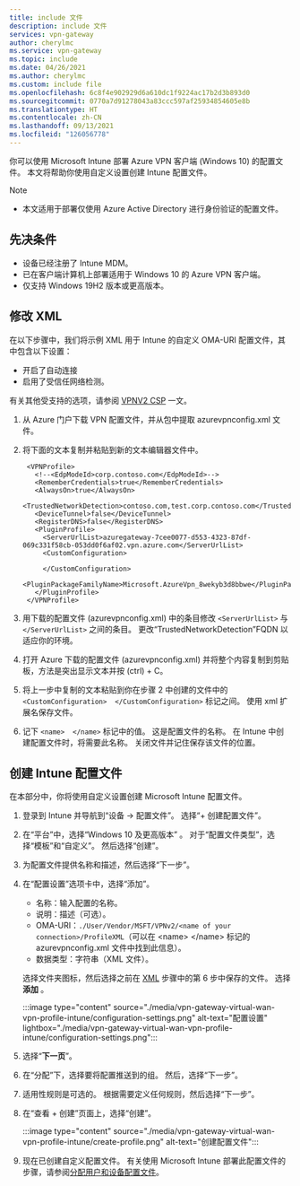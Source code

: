 ```yaml
---
title: include 文件
description: include 文件
services: vpn-gateway
author: cherylmc
ms.service: vpn-gateway
ms.topic: include
ms.date: 04/26/2021
ms.author: cherylmc
ms.custom: include file
ms.openlocfilehash: 6c8f4e902929d6a610dc1f9224ac17b2d3b893d0
ms.sourcegitcommit: 0770a7d91278043a83ccc597af25934854605e8b
ms.translationtype: HT
ms.contentlocale: zh-CN
ms.lasthandoff: 09/13/2021
ms.locfileid: "126056778"
---
```

你可以使用 Microsoft Intune 部署 Azure VPN 客户端 (Windows 10) 的配置文件。 本文将帮助你使用自定义设置创建 Intune 配置文件。

> [!NOTE]
>* 本文适用于部署仅使用 Azure Active Directory 进行身份验证的配置文件。


## <a name="prerequisites"></a>先决条件

* 设备已经注册了 Intune MDM。
* 已在客户端计算机上部署适用于 Windows 10 的 Azure VPN 客户端。
* 仅支持 Windows 19H2 版本或更高版本。

## <a name="modify-xml"></a><a name="xml"></a>修改 XML

在以下步骤中，我们将示例 XML 用于 Intune 的自定义 OMA-URI 配置文件，其中包含以下设置：

* 开启了自动连接
* 启用了受信任网络检测。

有关其他受支持的选项，请参阅 [VPNV2 CSP](/windows/client-management/mdm/vpnv2-csp) 一文。

1. 从 Azure 门户下载 VPN 配置文件，并从包中提取 azurevpnconfig.xml 文件。
1. 将下面的文本复制并粘贴到新的文本编辑器文件中。

   ```xml-interactive
    <VPNProfile>
      <!--<EdpModeId>corp.contoso.com</EdpModeId>-->
      <RememberCredentials>true</RememberCredentials>
      <AlwaysOn>true</AlwaysOn>
      <TrustedNetworkDetection>contoso.com,test.corp.contoso.com</TrustedNetworkDetection>
      <DeviceTunnel>false</DeviceTunnel>
      <RegisterDNS>false</RegisterDNS>
      <PluginProfile>
        <ServerUrlList>azuregateway-7cee0077-d553-4323-87df-069c331f58cb-053dd0f6af02.vpn.azure.com</ServerUrlList> 
        <CustomConfiguration>

        </CustomConfiguration>
        <PluginPackageFamilyName>Microsoft.AzureVpn_8wekyb3d8bbwe</PluginPackageFamilyName>
      </PluginProfile>
    </VPNProfile>
   ```
1. 用下载的配置文件 (azurevpnconfig.xml) 中的条目修改 ```<ServerUrlList>``` 与 ```</ServerUrlList>``` 之间的条目。 更改“TrustedNetworkDetection”FQDN 以适应你的环境。
1. 打开 Azure 下载的配置文件 (azurevpnconfig.xml) 并将整个内容复制到剪贴板，方法是突出显示文本并按 (ctrl) + C。 
1. 将上一步中复制的文本粘贴到你在步骤 2 中创建的文件中的 ```<CustomConfiguration>  </CustomConfiguration>``` 标记之间。 使用 xml 扩展名保存文件。
1. 记下 ```<name>  </name>``` 标记中的值。 这是配置文件的名称。 在 Intune 中创建配置文件时，将需要此名称。 关闭文件并记住保存该文件的位置。

## <a name="create-intune-profile"></a>创建 Intune 配置文件

在本部分中，你将使用自定义设置创建 Microsoft Intune 配置文件。

1. 登录到 Intune 并导航到“设备 -> 配置文件”。 选择“+ 创建配置文件”。
1. 在“平台”中，选择“Windows 10 及更高版本”   。 对于“配置文件类型”，选择“模板”和“自定义”。 然后选择“创建”。
1. 为配置文件提供名称和描述，然后选择“下一步”。
1. 在“配置设置”选项卡中，选择“添加”。 

    * 名称：输入配置的名称。
    * 说明：描述（可选）。
    * OMA-URI：```./User/Vendor/MSFT/VPNv2/<name of your connection>/ProfileXML```（可以在 \<name\> \</name\> 标记的 azurevpnconfig.xml 文件中找到此信息）。
    * 数据类型：字符串（XML 文件）。

   选择文件夹图标，然后选择之前在 [XML](#xml) 步骤中的第 6 步中保存的文件。 选择 **添加** 。

   :::image type="content" source="./media/vpn-gateway-virtual-wan-vpn-profile-intune/configuration-settings.png" alt-text="配置设置" lightbox="./media/vpn-gateway-virtual-wan-vpn-profile-intune/configuration-settings.png":::
1. 选择“**下一页**”。
1. 在“分配”下，选择要将配置推送到的组。 然后，选择“下一步”。
1. 适用性规则是可选的。 根据需要定义任何规则，然后选择“下一步”。
1. 在“查看 + 创建”页面上，选择“创建”。 

    :::image type="content" source="./media/vpn-gateway-virtual-wan-vpn-profile-intune/create-profile.png" alt-text="创建配置文件":::
1. 现在已创建自定义配置文件。 有关使用 Microsoft Intune 部署此配置文件的步骤，请参阅[分配用户和设备配置文件](/mem/intune/configuration/device-profile-assign)。